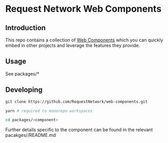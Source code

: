# Request Network Web Components

## Introduction

This repo contains a collection of [Web Components](https://opensource.com/article/21/7/web-components) which you can quickly embed in other projects and leverage the features they provide.

## Usage

See packages/*


## Developing

```bash
git clone https://github.com/RequestNetwork/web-components.git

yarn # required to monorepo workspaces

cd packages/<component>
```

Further details specific to the component can be found in the relevant pacakges/<component>/README.md

